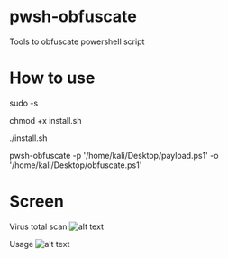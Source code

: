 # pwsh-obfuscate
Tools to obfuscate powershell script

# How to use
sudo -s

chmod +x install.sh

./install.sh

pwsh-obfuscate -p '/home/kali/Desktop/payload.ps1' -o '/home/kali/Desktop/obfuscate.ps1' 

# Screen

Virus total scan
![alt text](https://raw.githubusercontent.com/dallas123456789/pwsh-obfuscate/main/images/scan.PNG)

Usage
![alt text](https://raw.githubusercontent.com/dallas123456789/pwsh-obfuscate/main/images/usage.PNG)


